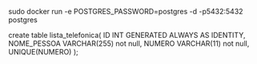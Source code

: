 sudo docker run -e POSTGRES_PASSWORD=postgres -d -p5432:5432 postgres


create table lista_telefonica(
    ID 				INT GENERATED ALWAYS AS IDENTITY,
    NOME_PESSOA 	VARCHAR(255) not null,
    NUMERO		 	VARCHAR(11) not null,
    UNIQUE(NUMERO)
);

